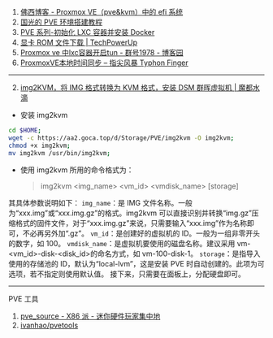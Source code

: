 1. [佛西博客 - Proxmox VE（pve&kvm）中的 efi 系统](https://foxi.buduanwang.vip/virtualization/pve/509.html/)
2. [国光的 PVE 环境搭建教程](https://pve.sqlsec.com/)
3. [PVE 系列-初始化 LXC 容器并安装 Docker](https://gvnote.com/p/pve-lxc-setup-and-docker-install)
4. [显卡 ROM 文件下载 | TechPowerUp](https://www.techpowerup.com/vgabios/)
5. [Proxmox ve 中lxc容器开启tun - 群号1978 - 博客园](https://www.cnblogs.com/lynetwork/articles/17271495.html)
6. [ProxmoxVE本地时间同步 – 指尖风暴 Typhon Finger](https://www.280i.com/tech/11956.html)

---

2. [img2KVM，将 IMG 格式转换为 KVM 格式，安装 DSM 群晖虚拟机 | 魔都水滴](https://blog.margrop.net/post/img2kvm-convert-img-format-file-to-kvm/)

- 安装 img2kvm

```bash
cd $HOME;
wget -c https://aa2.goca.top/d/Storage/PVE/img2kvm -O img2kvm;
chmod +x img2kvm;
mv img2kvm /usr/bin/img2kvm;
```

- 使用 img2kvm
  所用的命令格式为：
  > img2kvm <img_name> <vm_id> <vmdisk_name> [storage]

其具体参数说明如下：
`img_name`：是 IMG 文件名称。一般为“xxx.img”或“xxx.img.gz”的格式。img2kvm 可以直接识别并转换“img.gz”压缩格式的固件文件，对于“xxx.img.gz”来说，只需要输入“xxx.img”作为名称即可，不必再另外加“.gz”。
`vm_id`：是创建好的虚拟机的 ID。一般为一组非零开头的数字，如 100。
`vmdisk_name`：是虚拟机要使用的磁盘名称。建议采用 vm-<vm_id>-disk-<disk_id>的命名方式，如 vm-100-disk-1。
`storage`：是指导入使用的存储池的 ID，默认为“local-lvm”，这是安装 PVE 时自动创建的。此项为可选项，若不指定则使用默认值。
接下来，只需要在面板上，分配硬盘即可。

---

PVE 工具

1. [pve_source - X86 派 - 迷你硬件玩家集中地](https://bbs.x86pi.cn/thread?topicId=20)
2. [ivanhao/pvetools](https://github.com/ivanhao/pvetools)
